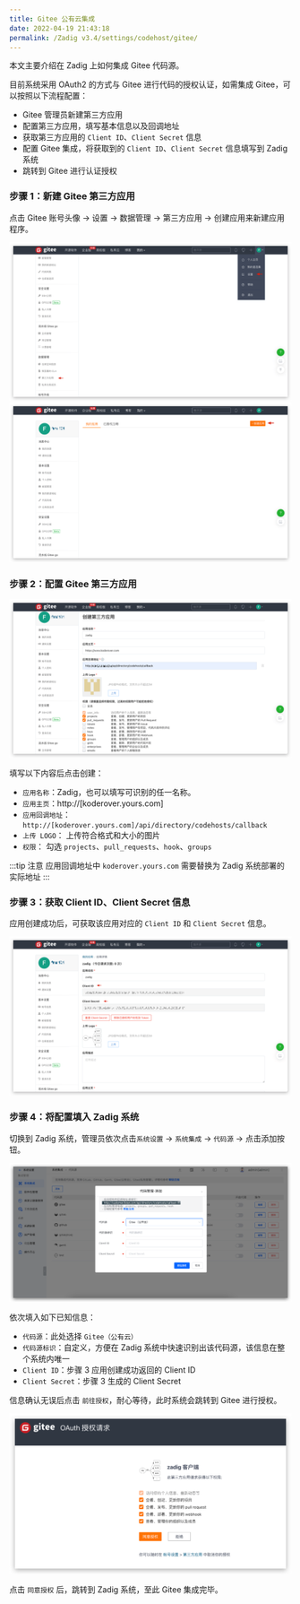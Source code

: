 ```yaml
---
title: Gitee 公有云集成
date: 2022-04-19 21:43:18
permalink: /Zadig v3.4/settings/codehost/gitee/
---
```


本文主要介绍在 Zadig 上如何集成 Gitee 代码源。

目前系统采用 OAuth2 的方式与 Gitee 进行代码的授权认证，如需集成 Gitee，可以按照以下流程配置：

- Gitee 管理员新建第三方应用
- 配置第三方应用，填写基本信息以及回调地址
- 获取第三方应用的 `Client ID`、`Client Secret` 信息
- 配置 Gitee 集成，将获取到的 `Client ID`、`Client Secret` 信息填写到 Zadig 系统
- 跳转到 Gitee 进行认证授权

### 步骤 1：新建 Gitee 第三方应用

点击 Gitee 账号头像 -> 设置 -> 数据管理 -> 第三方应用 -> 创建应用来新建应用程序。

![gitee](../../../../_images/gitee_1.png)
![gitee](../../../../_images/gitee_2.png)

### 步骤 2：配置 Gitee 第三方应用

![gitee](../../../../_images/gitee_3.png)

填写以下内容后点击创建：

- `应用名称`：Zadig，也可以填写可识别的任一名称。
- `应用主页`：http://[koderover.yours.com]
- `应用回调地址`： `http://[koderover.yours.com]/api/directory/codehosts/callback`
- `上传 LOGO`： 上传符合格式和大小的图片
- `权限`： 勾选 `projects`、`pull_requests`、`hook`、`groups`

:::tip 注意
应用回调地址中 `koderover.yours.com` 需要替换为 Zadig 系统部署的实际地址
:::

### 步骤 3：获取 Client ID、Client Secret 信息

应用创建成功后，可获取该应用对应的 `Client ID` 和 `Client Secret` 信息。

![gitee](../../../../_images/gitee_4.png)


### 步骤 4：将配置填入 Zadig 系统

切换到 Zadig 系统，管理员依次点击`系统设置` -> `系统集成` -> `代码源` -> 点击添加按钮。

![gitee](../../../../_images/gitee_5.png)

依次填入如下已知信息：

- `代码源`：此处选择 `Gitee（公有云）`
- `代码源标识`：自定义，方便在 Zadig 系统中快速识别出该代码源，该信息在整个系统内唯一
- `Client ID`：步骤 3 应用创建成功返回的 Client ID
- `Client Secret`：步骤 3 生成的 Client Secret

信息确认无误后点击 `前往授权`，耐心等待，此时系统会跳转到 Gitee 进行授权。

![gitee](../../../../_images/gitee_6.png)

点击 `同意授权` 后，跳转到 Zadig 系统，至此 Gitee 集成完毕。
